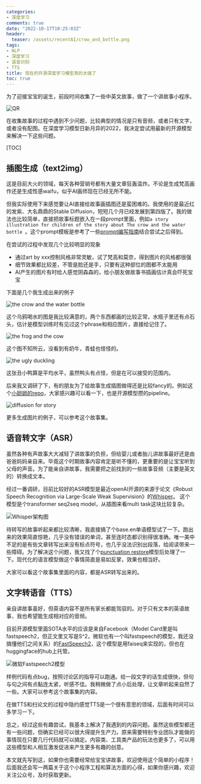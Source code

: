 ```yaml
---
categories:
- 深度学习
comments: true
date: "2022-10-17T10:25:03Z"
header:
  teaser: /assets/recentAI/crow_and_bottle.png
tags:
- NLP
- 深度学习
- 语音识别
- TTS
title: 现在的开源深度学习模型真的太强了
toc: true
---
```


为了迎接宝宝的诞生，前段时间收集了一些中英文故事，做了一个讲故事小程序。

![QR](/assets/recentAI/qr.jpeg)

在收集故事的过程中遇到不少问题，比较典型的情况是只有音频，或者只有文字，或者没有配图。在深度学习模型日新月异的2022，我决定尝试用最新的开源模型来解决一下这些问题。

[TOC]

## 插图生成（text2img）
这是目前大火的领域，每天各种营销号都有大量文章狂轰滥炸。不论是生成梵高画作还是生成性感waifu，似乎AI画师现在已经无所不能。

但我实际使用下来感觉要让AI直接给故事画插图还是蛮困难的。我使用的是最近红的发紫、大名鼎鼎的Stable Diffusion，短短几个月已经发展到第四版了。我的做法也比较简单，直接把故事标题嵌入在一段prompt里面，例如`a story illustration for children of the story about The crow and the water bottle `。这个prompt模板是参考了一些[prompt编写指南](https://strikingloo.github.io/stable-diffusion-vs-dalle-2 "Stable Diffusion: Prompt Guide and Examples")结合尝试之后得到。

在尝试的过程中发现几个比较明显的现象
- 通过art by xxx控制风格非常灵敏，试了梵高和莫奈，得到图片的风格都很强
- 细节效果都比较差，不管是脸还是手，只要有这种部位的图都不太能用
- AI产生的图片有时给人感觉阴森森的，给小朋友做故事书插画估计真会吓死宝宝

下面是几个我生成出来的例子

![the crow and the water bottle](/assets/recentAI/crow_and_bottle.png)

这个乌鸦喝水的图是我比较满意的，两个东西都画的比较正常，水瓶子里还有点石头，估计是模型训练时有见过这个phrase和相应图片，直接给记住了。

![the frog and the cow](/assets/recentAI/frog_and_cow.png)

这个图不知所云，没看到有奶牛，青蛙也怪怪的。

![the ugly duckling](/assets/recentAI/ugly_duck.png)

这张丑小鸭算是平均水平，虽然鸭头有点怪，但是在可以接受的范围内。

后来我又调研了下，有的朋友为了给故事生成插图做得还是比较fancy的。例如这个[小姐姐的repo](https://github.com/sharonzhou/long_stable_diffusion "Long stable diffusion")，大家感兴趣可以看一下，也是开源模型攒的pipeline。

![diffusion for story](/assets/recentAI/story.png)

更多生成图片的例子，可以参考这个故事集。

## 语音转文字（ASR）
虽然各种有声故事大大减轻了讲故事的负担，但给婴儿或者胎儿讲故事最好还是由爸爸妈妈亲自来。毕竟这个时期故事内容肯定是听不懂的，更重要的是让宝宝听到父母的声音。为了能亲自讲故事，我需要把之前找到的一些故事音频（主要是英文的）转换成文本。

经过一番调研，目前比较好的ASR模型是最近openAI开源的来源于论文《Robust Speech Recognition via Large-Scale Weak Supervision》的[Whisper](https://huggingface.co/openai/whisper-base.en)。
这个模型是个transformer seq2seq model，从插图来看multi task这块比较复杂。

![Whisper架构图](/assets/recentAI//whisper.png)

待转写的故事听起来都比较清晰，我直接搞了个base.en单语模型试了一下。跑出来的效果简直惊艳，几乎没有错误的单词，甚至连时态都识别得很准确。唯一美中不足的是有些文章转写出来没有标点符号，也几乎没法识别出段落，给阅读带来一些障碍。为了解决这个问题，我又找了个[punctuation restore](https://huggingface.co/felflare/bert-restore-punctuation)模型后处理了一下。现代化的语言模型做这个事情简直是易如反掌，效果也相当好。

大家可以看这个故事集里面的内容，都是ASR转写出来的。

## 文字转语音（TTS）
亲自讲故事虽好，但英语内容不是所有家长都能驾驭的。对于只有文本的英语故事，我也希望能生成相对应的音频。

目前开源模型里面SOTA水平的应该是来自Facebook（Model Card里是叫fastspeech2，但正文里又写是S^2，微软也有一个叫fastspeech的模型，我还没搞懂他们之间关系）的[FastSpeech2](https://huggingface.co/facebook/fastspeech2-en-ljspeech)，这个模型是用faiseq来实现的，但也在huggingface的hub上托管。

![微软Fastspeech2模型](/assets/recentAI/fastspeech.png)

样例代码有点bug，按照讨论区的指导可以跑通。给一段文字的话生成很快，但句与句之间有点黏连太紧，听感不佳。我稍微做了点小后处理，让文章听起来自然了一些。大家可以参考这个故事集的内容。

在做TTS和扫论文的过程中隐约感觉TTS是一个很有意思的领域，后面有时间可以多学习一下。

总之，经过这些有趣尝试，我基本上解决了我遇到的内容问题。虽然这些模型都还有一些问题，但确实已经可以很大得提升生产力。原来需要特别专业团队才能做的事情现在只要几行代码就可以搞定。内容类、工具类产品的玩法也更多了，可以用这些模型和人相互激发促进来产生更多有趣的创意。

本文就先写到这，如果你也需要经常给宝宝讲故事，欢迎使用这个简单的小程序！后面我还会写一两篇关于这个小程序工程和算法方面的心得，如果你感兴趣，欢迎关注公众号，及时获取更新。